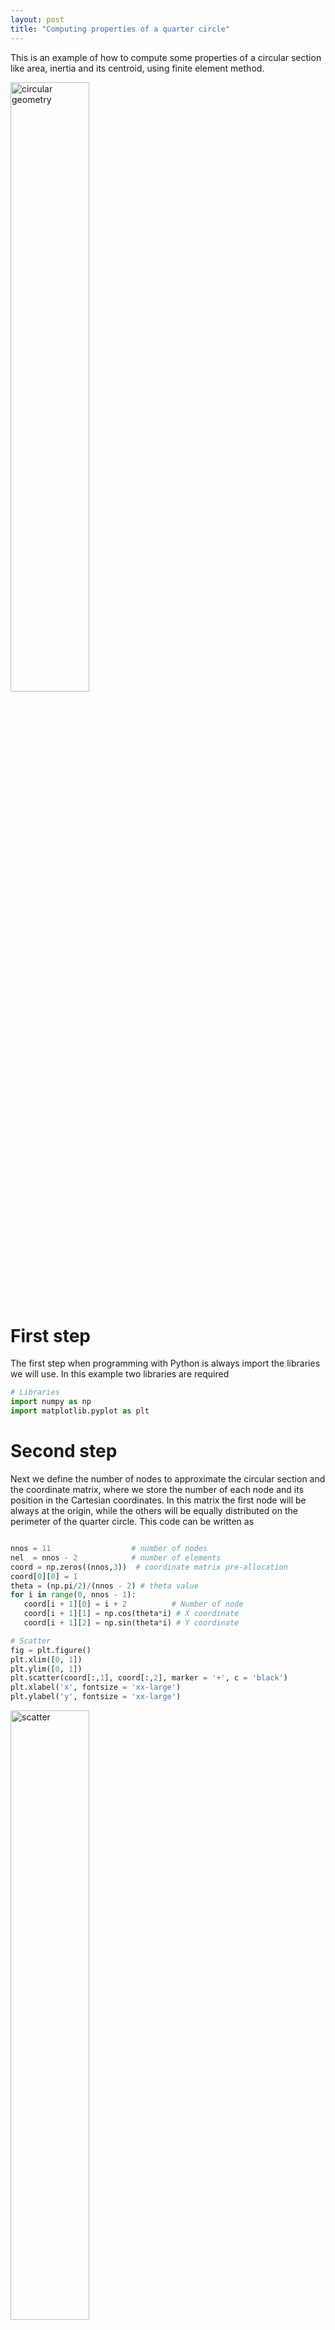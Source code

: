 ```yaml
---
layout: post
title: "Computing properties of a quarter circle"
---
```


This is an example of how to compute some properties of a circular section like area, inertia and its centroid, using finite element method.

<img src="{{ site.github.url }}/assets/img/circular_geometry.png" alt="circular geometry" width="50%">

# First step
The first step when programming with Python is always import the libraries we will use. In this example two libraries are required
```python 
# Libraries
import numpy as np
import matplotlib.pyplot as plt

```

# Second step

Next we define the number of nodes to approximate the circular section and the coordinate matrix, where we store the number of each node and its position in the Cartesian coordinates. In this matrix the first node will be always at the origin, while the others will be equally distributed on the perimeter of the quarter circle. This code can be written as

```python

nnos = 11                  # number of nodes
nel  = nnos - 2            # number of elements
coord = np.zeros((nnos,3))  # coordinate matrix pre-allocation
coord[0][0] = 1    
theta = (np.pi/2)/(nnos - 2) # theta value   
for i in range(0, nnos - 1):
   coord[i + 1][0] = i + 2          # Number of node
   coord[i + 1][1] = np.cos(theta*i) # X coordinate
   coord[i + 1][2] = np.sin(theta*i) # Y coordinate

# Scatter 
fig = plt.figure()
plt.xlim([0, 1])
plt.ylim([0, 1])
plt.scatter(coord[:,1], coord[:,2], marker = '+', c = 'black')
plt.xlabel('x', fontsize = 'xx-large')
plt.ylabel('y', fontsize = 'xx-large')

```

<img src="{{ site.github.url }}/assets/img/scatter.png" alt="scatter" width="50%">

# Third step

The following step is defining the elements. This definition is carried in the incidence matrix, where we establish the set of nodes which constitute each element. We can notice in the Figure below that all elements share the node at the origin, therefore we can write the incidence matrix as

```python

# incidence matrix pre-allocation
inci = np.zeros((nel, 3))

for i in range(0, nel):
   #central node
   inci[i][0] = 1
   # second node
   inci[i][1] = i + 2
   # third node
   inci[i][2] = i + 3

```
The simplest way to plot these set of elements is

```python

fig, ax = plt.subplots()
plt.xlim([0,1])
plt.ylim([0,1])
ax.fill(coord[:, 1], coord[:,2], 'b')

```
This Python code above plots all elements in blue as illustrated in the first Figure. If you want to plot each element separately as illustrated in the Figure below, you should write the following code
```python
fig, ax = plt.subplots()
 plt.xlim([0,1])
 plt.ylim([0,1])
 for i in range(0, nel):
    # set of nodes
    node1 = inci[i][0]
    node2 = inci[i][1]
    node3 = inci[i][2]

    # x-axis position
    x1 = coord[int(node1) - 1][1]
    x2 = coord[int(node2) - 1][1]
    x3 = coord[int(node3) - 1][1]
    x  = np.array([x1, x2, x3])

    # y-axis position
    y1 = coord[int(node1) - 1][2]
    y2 = coord[int(node2) - 1][2]
    y3 = coord[int(node3) - 1][2]
    y  = np.array([y1, y2, y3])

    if i%2 == 0:
       ax.fill(x, y,'k',alpha=0.3)
    else:
       ax.fill(x, y,'b',alpha=0.3)

```
<img src="{{ site.github.url }}/assets/img/quartercircle.png" alt="quarter circle" width="50%">

# Fourth step

Next we compute the area of the section illustrated in the Figure above. The strategy in this example is divide the circular section area in many triangular elements. We compute the area of a single element and sum all of them to have the total area. From analytic geometry, we know how to compute the area of any triangle. Taking these information in consideration we can write the Python code as

```python
A = 0 # summation variable pre-allocation

# central node coordinates
x1 = coord[int(inci[0,0] - 1), 1]
y1 = coord[int(inci[0,0] - 1), 2]

for i in range(0, nel):
    # second node coordinates
    x2 = coord[int(inci[i,1] - 1), 1]
    y2 = coord[int(inci[i,1] - 1), 2]

    # third node coordinates
    x3 = coord[int(inci[i,2] - 1), 1]
    y3 = coord[int(inci[i,2] - 1), 2]

    # area of a single element
    a = 0.5*((x2 - x1)*(y3-y1) - (x3 - x1)*(y2 - y1))

    # area summation
    A +=a 

# relative error
error_area = (np.pi/4 - A)/(np.pi/4)*100

# print error
print('Error = ', error_area,'%')

```
Using only 9 elements the error of the area is around 0,51%.

Next we want to evaluate the centroid of our section area with the following Python code
```python
centx = 0 # centroid in X-axis pre-allocation
centy = 0 # centroid in Y-axis pre-allocation

# central node coordinates
x1 = coord[int(inci[0,0] - 1), 1]
y1 = coord[int(inci[0,0] - 1), 2]

for i in range(0,nel):
    #     second node coordinates
    x2 = coord[int(inci[i,1] - 1), 1]
    y2 = coord[int(inci[i,1] - 1), 2]

    #     third node coordinates
    x3 = coord[int(inci[i,2] - 1), 1]
    y3 = coord[int(inci[i,2] - 1), 2]   

    # area of a single element
    a = 0.5*((x2 - x1)*(y3-y1) - (x3 - x1)*(y2 - y1))

    # centroid summation
    centx += a*((x1+x2+x3)/3)
    centy += a*((y1+y2+y3)/3)

X = centx/A              # centroid in X-axis
Y = centy/A              # centroid in Y-axis

exact_cent = 4/(np.pi*3) # exact centroid

error_x = (exact_cent - X)/exact_cent*100 # relative error X-axis
error_y = (exact_cent - Y)/exact_cent*100 # relative error Y-axis

# print relative error in both axis
print('Error centroid X = ', error_x,'%')
print('Error centroid Y = ', error_y,'%')

```
Using only 9 elements the centroid relative error is around 0,25%.

The last property we want to compute is the moment of inertia of a quarter circle. For this we will use the Python code below
```python 
Ix = 0 # moment of inertia in X-axis pre-allocation
Iy = 0 # moment of inertia in Y-axis pre-allocation

# central node coordinates
x1 = coord[int(inci[0,0] - 1), 1]
y1 = coord[int(inci[0,0] - 1), 2]

for i in range(0,nel):
    #     second node coordinates
    x2 = coord[int(inci[i,1] - 1), 1]
    y2 = coord[int(inci[i,1] - 1), 2]

    #     third node coordinates
    x3 = coord[int(inci[i,2] - 1), 1]
    y3 = coord[int(inci[i,2] - 1), 2] 

    # moment of inertia summation
    Ix += 1/12*(y1**2+y2**2+y3**2+y1*y2+y1*y3+y2*y3)*(x2*y3-x3*y2)
    Iy += 1/12*(x1**2+x1*x2+x1*x3+x2**2+x2*x3+x3**2)*(x2*y3-x3*y2)

# exact value of the moment of inertia
Iexact = np.pi/16

# relative error
error_Ix = (Iexact-Ix)/Iexact*100
error_Iy = (Iexact-Iy)/Iexact*100

# print relative error
print('Error inertia X = ', error_Ix,'%')
print('Error inertia Y = ', error_Iy,'%')

```
Using only 9 elements the moment of inertia relative error is around 1,01%.

If you desire a better approximation increase the number of nodes at the second step. 
